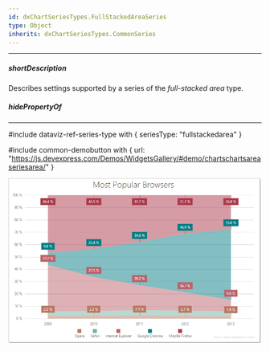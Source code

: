 ```yaml
---
id: dxChartSeriesTypes.FullStackedAreaSeries
type: Object
inherits: dxChartSeriesTypes.CommonSeries
---
```

---
##### shortDescription
Describes settings supported by a series of the *full-stacked area* type.

##### hidePropertyOf

---
#include dataviz-ref-series-type with { 
    seriesType: "fullstackedarea"
}

#include common-demobutton with {
    url: "https://js.devexpress.com/Demos/WidgetsGallery/#demo/chartschartsareaseriesarea/"
}

![DevExtreme HTML5 Charts FullStackedAreaSeriesType](/images/ChartJS/FullStackedArea.png)
